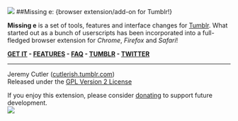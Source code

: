 ![](https://github.com/jcutler/Missing-E/raw/master/resources/logo/missinge48.png)
##Missing e: {browser extension/add-on for Tumblr!}

**Missing e** is a set of tools, features and interface changes for [Tumblr](http://www.tumblr.com). What started out as a bunch of userscripts has been incorporated into a full-fledged browser extension for _Chrome_, _Firefox_ and _Safari_!

**[GET IT](http://missinge.infraware.ca) - [FEATURES](http://missinge.infraware.ca/features) - [FAQ](http://missinge.infraware.ca/faq) - [TUMBLR](http://blog.missinge.infraware.ca) - [TWITTER](http://twitter.com/theMissinge)**

***

Jeremy Cutler ([cutlerish.tumblr.com](cutlerish.tumblr.com))  
Released under the [GPL Version 2 License](http://www.gnu.org/licenses/gpl-2.0.html)

If you enjoy this extension, please consider [donating](http://www.pledgie.com/campaigns/14406) to support future development.  
<a href="http://www.pledgie.com/campaigns/14406">![](http://missinge.infraware.ca/images/pledgie.png)</a>
